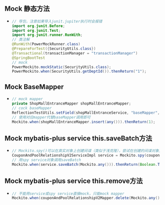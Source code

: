 ## Mock 静态方法

* ```java
  // 导包，注意如果导入junit.jupiter执行时会报错
  import org.junit.Before;
  import org.junit.Test;
  import org.junit.runner.RunWith;
  // 类注解
  @RunWith(PowerMockRunner.class)
  @PrepareForTest({SecurityUtils.class})
  @Transactional(transactionManager = "transactionManager")
  @SpringBootTest
  // mock
  PowerMockito.mockStatic(SecurityUtils.class);
  PowerMockito.when(SecurityUtils.getDeptId()).thenReturn("1");
  ```

## Mock BaseMapper

* ```java
  // mock mapper
  private ShopMallEntranceMapper shopMallEntranceMapper;
  // cock baseMapper
  ReflectionTestUtils.setField(shopMallEntranceService, "baseMapper", shopMallEntranceMapper);
  // 使用对应mapper代替baseMapper调用即可
  Mockito.when(shopMallEntranceMapper.insert(any())).thenReturn(1);
  ```

## Mock mybatis-plus service this.saveBatch方法

* ```java
  // Mockito.spy()可以在真实对象上创建间谍（类似于浅克隆），尝试在创建的间谍对象上打桩
  CouponAndPoolRelationshipV2ServiceImpl service = Mockito.spy(couponAndPoolRelationshipV2Service);
  // 用spy service对象调用saveBatch
  Mockito.when(service.saveBatch(Mockito.any())).thenReturn(Boolean.TRUE);
  ```

## Mock mybatis-plus service this.remove方法

* ```java
  // 不能用service或spy service直接mock，只能mock mapper
  Mockito.when(couponAndPoolRelationshipV2Mapper.delete(Mockito.any())).thenReturn(1);
  ```